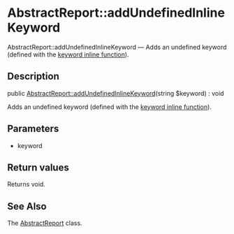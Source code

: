 AbstractReport::addUndefinedInlineKeyword
================

AbstractReport::addUndefinedInlineKeyword — Adds an undefined keyword (defined with the [keyword inline function](https://github.com/lingtalfi/DocTools/blob/master/doc/pages/doctool-markup-languages.md#inline-functions)).

Description
---------------


public [AbstractReport::addUndefinedInlineKeyword](https://github.com/lingtalfi/DocTools/blob/master/doc/api/DocTools/Report/AbstractReport/addUndefinedInlineKeyword.md)(string $keyword) : void




Adds an undefined keyword (defined with the [keyword inline function](https://github.com/lingtalfi/DocTools/blob/master/doc/pages/doctool-markup-languages.md#inline-functions)).




Parameters
--------------

- keyword
    

Return values
----------------

Returns void.









See Also
-----------

The [AbstractReport](https://github.com/lingtalfi/DocTools/blob/master/doc/api/DocTools/Report/AbstractReport.md) class.
